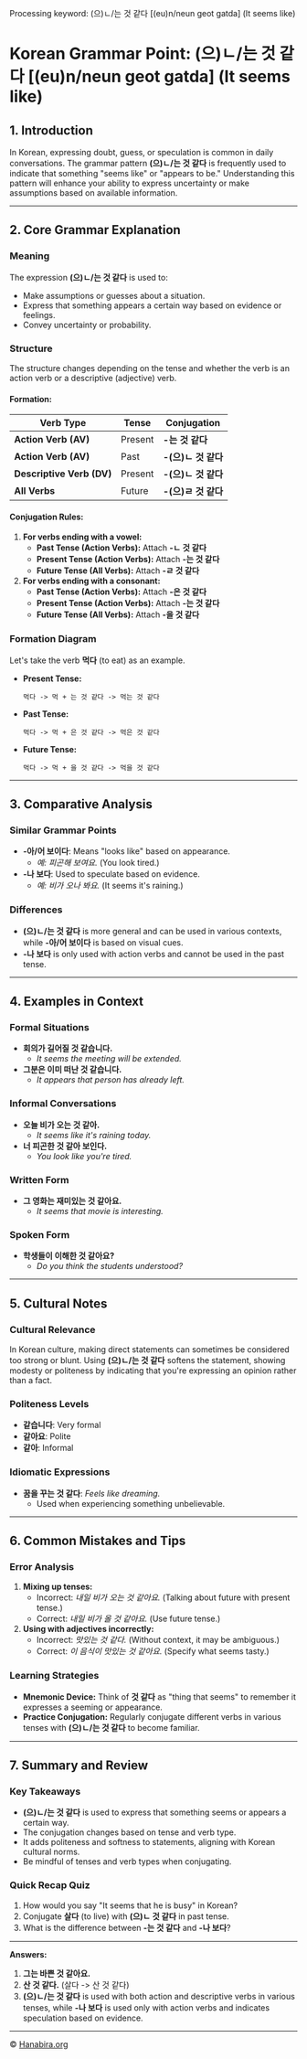 Processing keyword: (으)ㄴ/는 것 같다 [(eu)n/neun geot gatda] (It seems like)
# Korean Grammar Point: (으)ㄴ/는 것 같다 [(eu)n/neun geot gatda] (It seems like)


## 1. Introduction
In Korean, expressing doubt, guess, or speculation is common in daily conversations. The grammar pattern **(으)ㄴ/는 것 같다** is frequently used to indicate that something "seems like" or "appears to be." Understanding this pattern will enhance your ability to express uncertainty or make assumptions based on available information.

---
## 2. Core Grammar Explanation
### Meaning
The expression **(으)ㄴ/는 것 같다** is used to:
- Make assumptions or guesses about a situation.
- Express that something appears a certain way based on evidence or feelings.
- Convey uncertainty or probability.
### Structure
The structure changes depending on the tense and whether the verb is an action verb or a descriptive (adjective) verb.
#### Formation:
| Verb Type            | Tense      | Conjugation             |
|----------------------|------------|-------------------------|
| **Action Verb (AV)** | Present    | **-는 것 같다**          |
| **Action Verb (AV)** | Past       | **-(으)ㄴ 것 같다**       |
| **Descriptive Verb (DV)** | Present | **-(으)ㄴ 것 같다**       |
| **All Verbs**        | Future     | **-(으)ㄹ 것 같다**       |
#### Conjugation Rules:
1. **For verbs ending with a vowel:**
   - **Past Tense (Action Verbs):** Attach **-ㄴ 것 같다**
   - **Present Tense (Action Verbs):** Attach **-는 것 같다**
   - **Future Tense (All Verbs):** Attach **-ㄹ 것 같다**
2. **For verbs ending with a consonant:**
   - **Past Tense (Action Verbs):** Attach **-은 것 같다**
   - **Present Tense (Action Verbs):** Attach **-는 것 같다**
   - **Future Tense (All Verbs):** Attach **-을 것 같다**
### Formation Diagram
Let's take the verb **먹다** (to eat) as an example.
- **Present Tense:**
  ```
  먹다 -> 먹 + 는 것 같다 -> 먹는 것 같다
  ```
- **Past Tense:**
  ```
  먹다 -> 먹 + 은 것 같다 -> 먹은 것 같다
  ```
- **Future Tense:**
  ```
  먹다 -> 먹 + 을 것 같다 -> 먹을 것 같다
  ```
---
## 3. Comparative Analysis
### Similar Grammar Points
- **-아/어 보이다**: Means "looks like" based on appearance.
  - *예: 피곤해 보여요.* (You look tired.)
- **-나 보다**: Used to speculate based on evidence.
  - *예: 비가 오나 봐요.* (It seems it's raining.)
### Differences
- **(으)ㄴ/는 것 같다** is more general and can be used in various contexts, while **-아/어 보이다** is based on visual cues.
- **-나 보다** is only used with action verbs and cannot be used in the past tense.
---
## 4. Examples in Context
### Formal Situations
- **회의가 길어질 것 같습니다.**
  - *It seems the meeting will be extended.*
- **그분은 이미 떠난 것 같습니다.**
  - *It appears that person has already left.*
### Informal Conversations
- **오늘 비가 오는 것 같아.**
  - *It seems like it's raining today.*
- **너 피곤한 것 같아 보인다.**
  - *You look like you're tired.*
### Written Form
- **그 영화는 재미있는 것 같아요.**
  - *It seems that movie is interesting.*
### Spoken Form
- **학생들이 이해한 것 같아요?**
  - *Do you think the students understood?*
---
## 5. Cultural Notes
### Cultural Relevance
In Korean culture, making direct statements can sometimes be considered too strong or blunt. Using **(으)ㄴ/는 것 같다** softens the statement, showing modesty or politeness by indicating that you're expressing an opinion rather than a fact.
### Politeness Levels
- **같습니다**: Very formal
- **같아요**: Polite
- **같아**: Informal
### Idiomatic Expressions
- **꿈을 꾸는 것 같다**: *Feels like dreaming.*
  - Used when experiencing something unbelievable.
---
## 6. Common Mistakes and Tips
### Error Analysis
1. **Mixing up tenses:**
   - Incorrect: *내일 비가 오는 것 같아요.* (Talking about future with present tense.)
   - Correct: *내일 비가 올 것 같아요.* (Use future tense.)
2. **Using with adjectives incorrectly:**
   - Incorrect: *맛있는 것 같다.* (Without context, it may be ambiguous.)
   - Correct: *이 음식이 맛있는 것 같아요.* (Specify what seems tasty.)
### Learning Strategies
- **Mnemonic Device:** Think of **것 같다** as "thing that seems" to remember it expresses a seeming or appearance.
- **Practice Conjugation:** Regularly conjugate different verbs in various tenses with **(으)ㄴ/는 것 같다** to become familiar.
---
## 7. Summary and Review
### Key Takeaways
- **(으)ㄴ/는 것 같다** is used to express that something seems or appears a certain way.
- The conjugation changes based on tense and verb type.
- It adds politeness and softness to statements, aligning with Korean cultural norms.
- Be mindful of tenses and verb types when conjugating.
### Quick Recap Quiz
1. How would you say "It seems that he is busy" in Korean?
2. Conjugate **살다** (to live) with **(으)ㄴ 것 같다** in past tense.
3. What is the difference between **-는 것 같다** and **-나 보다**?
---
**Answers:**
1. **그는 바쁜 것 같아요.**
2. **산 것 같다.** (살다 -> 산 것 같다)
3. **(으)ㄴ/는 것 같다** is used with both action and descriptive verbs in various tenses, while **-나 보다** is used only with action verbs and indicates speculation based on evidence.


---
© [Hanabira.org](https://hanabira.org)
